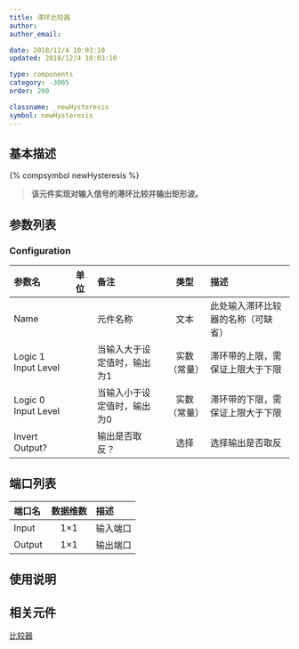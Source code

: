 ```yaml
---
title: 滞环比较器
author: 
author_email:

date: 2018/12/4 10:03:10
updated: 2018/12/4 10:03:10

type: components
category: -3005
order: 200

classname: _newHysteresis
symbol: newHysteresis
---
```

## 基本描述
{% compsymbol newHysteresis %}

> **该元件实现对输入信号的滞环比较并输出矩形波。**

## 参数列表
### Configuration
| 参数名 | 单位 | 备注 | 类型 | 描述 |
| :--- | :--- | :--- | :--: | :--- |
| Name |  | 元件名称 | 文本 | 此处输入滞环比较器的名称（可缺省） |
| Logic 1 Input Level |  | 当输入大于设定值时，输出为1 | 实数（常量） | 滞环带的上限，需保证上限大于下限 |
| Logic 0 Input Level |  | 当输入小于设定值时，输出为0 | 实数（常量） | 滞环带的下限，需保证上限大于下限 |
| Invert Output? |  | 输出是否取反？ | 选择 | 选择输出是否取反 |


## 端口列表

| 端口名 | 数据维数 | 描述 |
| :--- | :--:  | :--- |
| Input | 1×1 |输入端口 |                   
| Output | 1×1 |输出端口 |                   

## 使用说明



## 相关元件

[比较器](/components/comp_newComparator.html)
